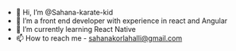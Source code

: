 - 👋 Hi, I’m @Sahana-karate-kid
- 👀 I’m a front end developer with experience in react and Angular
- 🌱 I’m currently learning React Native
- 📫 How to reach me - sahanakorlahalli@gmail.com

<!---
Sahana-karate-kid/Sahana-karate-kid is a ✨ special ✨ repository because its `README.md` (this file) appears on your GitHub profile.
You can click the Preview link to take a look at your changes.
--->
